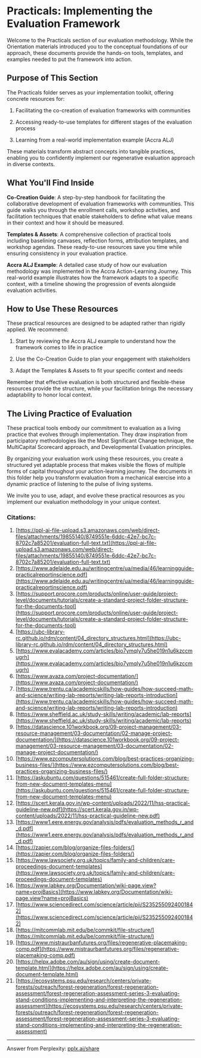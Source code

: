 # Practicals: Implementing the Evaluation Framework

Welcome to the Practicals section of our evaluation methodology. While the Orientation materials introduced you to the conceptual foundations of our approach, these documents provide the hands-on tools, templates, and examples needed to put the framework into action.

## Purpose of This Section

The Practicals folder serves as your implementation toolkit, offering concrete resources for:

1. Facilitating the co-creation of evaluation frameworks with communities
    
2. Accessing ready-to-use templates for different stages of the evaluation process
    
3. Learning from a real-world implementation example (Accra ALJ)
    

These materials transform abstract concepts into tangible practices, enabling you to confidently implement our regenerative evaluation approach in diverse contexts.

## What You'll Find Inside

**Co-Creation Guide**: A step-by-step handbook for facilitating the collaborative development of evaluation frameworks with communities. This guide walks you through the enrollment calls, workshop activities, and facilitation techniques that enable stakeholders to define what value means in their context and how it should be measured.

**Templates & Assets**: A comprehensive collection of practical tools including baselining canvases, reflection forms, attribution templates, and workshop agendas. These ready-to-use resources save you time while ensuring consistency in your evaluation practice.

**Accra ALJ Example**: A detailed case study of how our evaluation methodology was implemented in the Accra Action-Learning Journey. This real-world example illustrates how the framework adapts to a specific context, with a timeline showing the progression of events alongside evaluation activities.

## How to Use These Resources

These practical resources are designed to be adapted rather than rigidly applied. We recommend:

1. Start by reviewing the Accra ALJ example to understand how the framework comes to life in practice
    
2. Use the Co-Creation Guide to plan your engagement with stakeholders
    
3. Adapt the Templates & Assets to fit your specific context and needs
    

Remember that effective evaluation is both structured and flexible-these resources provide the structure, while your facilitation brings the necessary adaptability to honor local context.

## The Living Practice of Evaluation

These practical tools embody our commitment to evaluation as a living practice that evolves through implementation. They draw inspiration from participatory methodologies like the Most Significant Change technique, the MultiCapital Scorecard approach, and Developmental Evaluation principles.

By organizing your evaluation work using these resources, you create a structured yet adaptable process that makes visible the flows of multiple forms of capital throughout your action-learning journey. The documents in this folder help you transform evaluation from a mechanical exercise into a dynamic practice of listening to the pulse of living systems.

We invite you to use, adapt, and evolve these practical resources as you implement our evaluation methodology in your unique context.

### Citations:

1. [https://ppl-ai-file-upload.s3.amazonaws.com/web/direct-files/attachments/19855140/8749551e-6ddc-42e7-bc7c-8702c7a85201/evaluation-full-text.txt](https://ppl-ai-file-upload.s3.amazonaws.com/web/direct-files/attachments/19855140/8749551e-6ddc-42e7-bc7c-8702c7a85201/evaluation-full-text.txt)
2. [https://www.adelaide.edu.au/writingcentre/ua/media/46/learningguide-practicalreportinscience.pdf](https://www.adelaide.edu.au/writingcentre/ua/media/46/learningguide-practicalreportinscience.pdf)
3. [https://support.procore.com/products/online/user-guide/project-level/documents/tutorials/create-a-standard-project-folder-structure-for-the-documents-tool](https://support.procore.com/products/online/user-guide/project-level/documents/tutorials/create-a-standard-project-folder-structure-for-the-documents-tool)
4. [https://ubc-library-rc.github.io/rdm/content/04_directory_structures.html](https://ubc-library-rc.github.io/rdm/content/04_directory_structures.html)
5. [https://www.evalacademy.com/articles/bio7ymqly7u5he019n1u6kzccmugrh](https://www.evalacademy.com/articles/bio7ymqly7u5he019n1u6kzccmugrh)
6. [https://www.avaza.com/project-documentation/](https://www.avaza.com/project-documentation/)
7. [https://www.trentu.ca/academicskills/how-guides/how-succeed-math-and-science/writing-lab-reports/writing-lab-reports-introduction](https://www.trentu.ca/academicskills/how-guides/how-succeed-math-and-science/writing-lab-reports/writing-lab-reports-introduction)
8. [https://www.sheffield.ac.uk/study-skills/writing/academic/lab-reports](https://www.sheffield.ac.uk/study-skills/writing/academic/lab-reports)
9. [https://datascience.101workbook.org/09-project-management/03-resource-management/03-documentation/02-manage-project-documentation/](https://datascience.101workbook.org/09-project-management/03-resource-management/03-documentation/02-manage-project-documentation/)
10. [https://www.ezcomputersolutions.com/blog/best-practices-organizing-business-files/](https://www.ezcomputersolutions.com/blog/best-practices-organizing-business-files/)
11. [https://askubuntu.com/questions/515461/create-full-folder-structure-from-new-document-templates-menu](https://askubuntu.com/questions/515461/create-full-folder-structure-from-new-document-templates-menu)
12. [https://scert.kerala.gov.in/wp-content/uploads/2022/11/hss-practical-guideline-new.pdf](https://scert.kerala.gov.in/wp-content/uploads/2022/11/hss-practical-guideline-new.pdf)
13. [https://www1.eere.energy.gov/analysis/pdfs/evaluation_methods_r_and_d.pdf](https://www1.eere.energy.gov/analysis/pdfs/evaluation_methods_r_and_d.pdf)
14. [https://zapier.com/blog/organize-files-folders/](https://zapier.com/blog/organize-files-folders/)
15. [https://www.lawsociety.org.uk/topics/family-and-children/care-proceedings-document-templates](https://www.lawsociety.org.uk/topics/family-and-children/care-proceedings-document-templates)
16. [https://www.labkey.org/Documentation/wiki-page.view?name=projBasics](https://www.labkey.org/Documentation/wiki-page.view?name=projBasics)
17. [https://www.sciencedirect.com/science/article/pii/S2352550924001842](https://www.sciencedirect.com/science/article/pii/S2352550924001842)
18. [https://mitcommlab.mit.edu/be/commkit/file-structure/](https://mitcommlab.mit.edu/be/commkit/file-structure/)
19. [https://www.mistraurbanfutures.org/files/regenerative-placemaking-comp.pdf](https://www.mistraurbanfutures.org/files/regenerative-placemaking-comp.pdf)
20. [https://helpx.adobe.com/au/sign/using/create-document-template.html](https://helpx.adobe.com/au/sign/using/create-document-template.html)
21. [https://ecosystems.psu.edu/research/centers/private-forests/outreach/forest-regeneration/forest-regeneration-assessment/forest-regeneration-assessment-series-3-evaluating-stand-conditions-implementing-and-interpreting-the-regeneration-assessment](https://ecosystems.psu.edu/research/centers/private-forests/outreach/forest-regeneration/forest-regeneration-assessment/forest-regeneration-assessment-series-3-evaluating-stand-conditions-implementing-and-interpreting-the-regeneration-assessment)

---

Answer from Perplexity: [pplx.ai/share](https://www.perplexity.ai/search/pplx.ai/share)